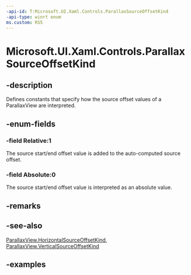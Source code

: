 ```yaml
---
-api-id: T:Microsoft.UI.Xaml.Controls.ParallaxSourceOffsetKind
-api-type: winrt enum
ms.custom: RS5
---
```

<!-- Enumeration syntax.
public enum ParallaxSourceOffsetKind : int 
-->

# Microsoft.UI.Xaml.Controls.ParallaxSourceOffsetKind


## -description

Defines constants that specify how the source offset values of a ParallaxView are interpreted.


## -enum-fields


### -field Relative:1

The source start/end offset value is added to the auto-computed source offset.


### -field Absolute:0

The source start/end offset value is interpreted as an absolute value.


## -remarks


## -see-also

[ParallaxView.HorizontalSourceOffsetKind](parallaxview_horizontalsourceoffsetkind.md), [ParallaxView.VerticalSourceOffsetKind](parallaxview_verticalsourceoffsetkind.md)


## -examples


